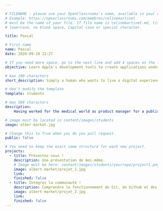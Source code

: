 ```yaml
---

# FILENAME : please use your OpenClassrooms's name, available in your url.
# Example: https://openclassrooms.com/membres/celinemartinet
# must be the name of your file. If file name is celinemartinet.md, title is celinemartinet.
# lowercase, no blank space, Capital case or special character.

title: Pascal

# First name 
name: Pascal
date: 2020-09-10 12:27

# If you need more space, go to the next line and add 4 spaces on the left, as in 'description'.
objective: Learn Apple's development tools to create applications under iOS, iPadOs and macOS

# max 100 characters
short_description: Simply a human who wants to live a digital experience to put it at the service of other humans. 

# don't modify the template
template: students

# max 500 characters
description:
    Having worked for the medical world as product manager for a publisher, I wanted to look in the other side of the mirror. To be able to put my experience and creativity into practice, often blocked by replies like: 'Yeah ... but no, ... because we would have to review the architecture of our developments...'. I make a bit of caricature, but it's real life! So here I am, ready to crunch the Apple...  

# image must be located in content/images/students
image: alber-market.jpg

# Change this to True when you do you pull request.
public: false

# You need to keep the exact same structure for each new project.
projects:
  - title: Présentez-vous !
    description: Une présentation de moi-même.
    # Image must be here: content/images/students/yourrepo/project1.png
    image: albert-market/projet_1.jpg
    link:
    finished: false
  - title: Intégrez la communauté !
    description: Comprendre le fonctionnement de Git, de Github et des pull requests.
    image: albert-market/projet_2.jpg
    link: 
    finished: false
---
```




